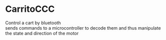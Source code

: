 # CarritoCCC
Control a cart by bluetooth
<br/>
sends commands to a microcontroller to decode them and thus manipulate the state and direction of the motor
